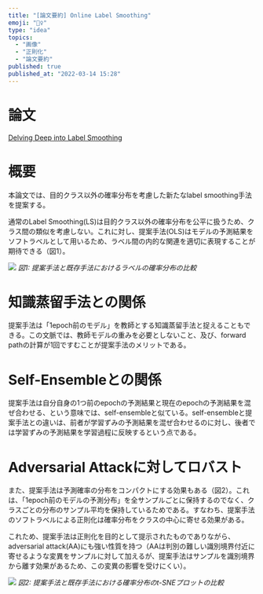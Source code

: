 ```yaml
---
title: "[論文要約] Online Label Smoothing"
emoji: "💆‍♀️"
type: "idea"
topics:
  - "画像"
  - "正則化"
  - "論文要約"
published: true
published_at: "2022-03-14 15:28"
---
```


# 論文

[Delving Deep into Label Smoothing](https://arxiv.org/abs/2011.12562)

# 概要

本論文では、目的クラス以外の確率分布を考慮した新たなlabel smoothing手法を提案する。

通常のLabel Smoothing(LS)は目的クラス以外の確率分布を公平に扱うため、クラス間の類似を考慮しない。これに対し、提案手法(OLS)はモデルの予測結果をソフトラベルとして用いるため、ラベル間の内的な関連を適切に表現することが期待できる（図1）。

![](https://storage.googleapis.com/zenn-user-upload/3ff64b6dac89-20220314.png)
*図1: 提案手法と既存手法におけるラベルの確率分布の比較*

# 知識蒸留手法との関係

提案手法は「1epoch前のモデル」を教師とする知識蒸留手法と捉えることもできる。この文脈では、教師モデルの重みを必要としないこと、及び、forward pathの計算が1回ですむことが提案手法のメリットである。

# Self-Ensembleとの関係

提案手法は自分自身の1つ前のepochの予測結果と現在のepochの予測結果を混ぜ合わせる、という意味では、self-ensembleと似ている。self-ensembleと提案手法との違いは、前者が学習ずみの予測結果を混ぜ合わせるのに対し、後者では学習ずみの予測結果を学習過程に反映するという点である。

# Adversarial Attackに対してロバスト

また、提案手法は予測確率の分布をコンパクトにする効果もある（図2）。これは、「1epoch前のモデルの予測分布」を全サンプルごとに保持するのでなく、クラスごとの分布のサンプル平均を保持しているためである。すなわち、提案手法のソフトラベルによる正則化は確率分布をクラスの中心に寄せる効果がある。

これため、提案手法は正則化を目的として提示されたものでありながら、adversarial attack(AA)にも強い性質を持つ（AAは判別の難しい識別境界付近に寄せるような変異をサンプルに対して加えるが、提案手法はサンプルを識別境界から離す効果があるため、この変異の影響を受けにくい）。

![](https://storage.googleapis.com/zenn-user-upload/3b61169a93c0-20220314.png)
*図2: 提案手法と既存手法における確率分布のt-SNEプロットの比較*
